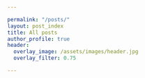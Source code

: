 ```yaml
---

permalink: "/posts/"
layout: post_index
title: All posts
author_profile: true
header:
  overlay_image: /assets/images/header.jpg
  overlay_filter: 0.75

---
```

